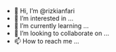 - 👋 Hi, I’m @rizkianfari
- 👀 I’m interested in ...
- 🌱 I’m currently learning ...
- 💞️ I’m looking to collaborate on ...
- 📫 How to reach me ...

<!---
rizkianfari/rizkianfari is a ✨ special ✨ repository because its `README.md` (this file) appears on your GitHub profile.
You can click the Preview link to take a look at your changes.
--->
